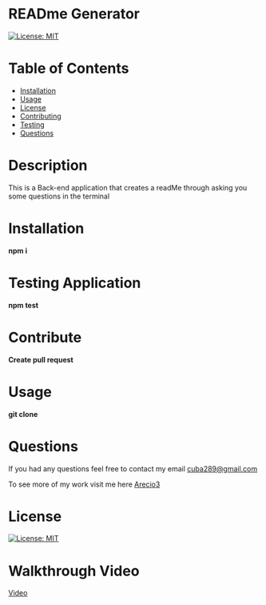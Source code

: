 # READme Generator
  [![License: MIT](https://img.shields.io/badge/License-MIT-yellow.svg)](https://opensource.org/licenses/MIT)
  
  # Table of Contents 
  * [Installation](#Installation) 
  * [Usage](#Usage) 
  * [License](#license)
  * [Contributing](#Contribute) 
  * [Testing](#testing)
  * [Questions](#questions)
  
  # Description 
This is a Back-end application that creates a readMe through asking you some questions in the terminal
  
  # Installation
   **npm i**

  # Testing Application
  **npm test**

  # Contribute
  **Create pull request**

  # Usage
  **git clone**

  # Questions
  If you had any questions feel free to contact my email cuba289@gmail.com

  To see more of my work visit me here [Arecio3](https://github.com/Arecio3)


  # License
  [![License: MIT](https://img.shields.io/badge/License-MIT-yellow.svg)](https://opensource.org/licenses/MIT)

  # Walkthrough Video
  [Video](https://drive.google.com/file/d/1c_GEm3lpwhdUoIJVKQrZbr74ddyTmrLT/view)
